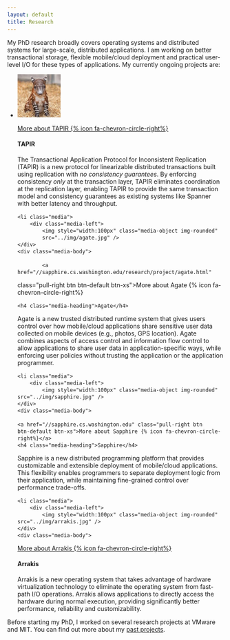 ```yaml
---
layout: default
title: Research
---
```


My PhD research broadly covers operating systems and distributed
systems for large-scale, distributed applications. I am working on
better transactional storage, flexible mobile/cloud deployment and
practical user-level I/O for these types of applications. My currently
ongoing projects are:


<ul class="media-list">
    <li class="media">
		<div class="media-left">
			<img style="width:100px" class="media-object img-rounded"
    src="../img/felix.jpg" />
	</div>
	<div class="media-body">

<a href="tapir/index.html" class="pull-right btn btn-default btn-xs">More about TAPIR {% icon fa-chevron-circle-right%}</a>
	<h4 class="media-heading">TAPIR</h4>

The Transactional Application Protocol for Inconsistent Replication
(TAPIR) is a new protocol for linearizable distributed transactions
built using replication with <em>no consistency guarantees</em>. By
enforcing consistency <em>only</em> at the transaction layer, TAPIR
eliminates coordination at the replication layer, enabling TAPIR to
provide the same transaction model and consistency guarantees as
existing systems like Spanner with better latency and throughput.
</div>
</li>

    <li class="media">
		<div class="media-left">
			<img style="width:100px" class="media-object img-rounded"
			src="../img/agate.jpg" />
	</div>
	<div class="media-body">
	
			<a href="//sapphire.cs.washington.edu/research/project/agate.html"
class="pull-right btn btn-default btn-xs">More about Agate
{% icon fa-chevron-circle-right%}</a>

	<h4 class="media-heading">Agate</h4>

Agate is a new trusted distributed runtime system that gives users
control over how mobile/cloud applications share sensitive user data
collected on mobile devices (e.g., photos, GPS location).  Agate
combines aspects of access control and information flow control to
allow applications to share user data in application-specific ways,
while enforcing user policies without trusting the application or the
application programmer.

</li>

    <li class="media">
		<div class="media-left">
			<img style="width:100px" class="media-object img-rounded"
    src="../img/sapphire.jpg" />
	</div>
	<div class="media-body">

	<a href="//sapphire.cs.washington.edu" class="pull-right btn
	btn-default btn-xs">More about Sapphire {% icon fa-chevron-circle-right%}</a>
	<h4 class="media-heading">Sapphire</h4>

Sapphire is a new distributed programming platform that provides
customizable and extensible deployment of mobile/cloud applications.
This flexibility enables programmers to separate deployment logic from
their application, while maintaining fine-grained control over
performance trade-offs.
</div>
</li>

    <li class="media">
		<div class="media-left">
			<img style="width:100px" class="media-object img-rounded"
    src="../img/arrakis.jpg" />
	</div>
	<div class="media-body">
<a href="//arrakis.cs.washington.edu" class="pull-right btn
btn-default btn-xs">More about Arrakis
{% icon fa-chevron-circle-right%}</a>
	<h4 class="media-heading">Arrakis</h4>

Arrakis is a new operating system that takes advantage of hardware
virtualization technology to eliminate the operating system from
fast-path I/O operations. Arrakis allows applications to directly
access the hardware during normal execution, providing significantly
better performance, reliability and customizability.
<br />
</div>
</li>

</ul>

Before starting my PhD, I worked on several research projects at
VMware and MIT. You can find out more about my [past projects](past.html).

